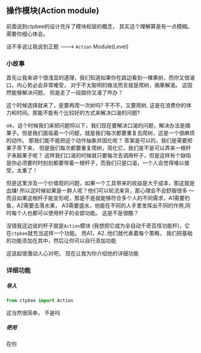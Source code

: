 ## 操作模块(Action module)

前面说到ctpbee的设计充斥了模块和层的概念， 其实这个理解算是有一点模糊。需要你细心体会。

话不多说让我说到正题 ---> `Action` Module(Level)

### 小故事
首先让我来讲个很浅显的道理，我们知道如果你在路边看到一棵果树，而你又很渴口，内心势必会非常难受，
对于不太聪明的做法而言就是爬树，摘果解渴。 这固然能够解决问题， 但是走了一段路你又渴了咋办？ 

这个时候选择就来了，是要再爬一次树吗? 不不不，又要爬树, 这是在浪费你的体力和时间。那能不能有个比较好的方式来解决口渴的问题?

ok，这个时候我们来把问题捋以下，我们现在要解决口渴的问题，解决办法是摘果子。但是我们面临着一个问题，就是我们每次都要重复去爬树，这是一个很麻烦的动作。
那我们能不能把这个动作抽象并固化呢？ 答案是可以的，我们是需要把果子弄下来， 但是我们每次都要重复爬树，简化它，我们是不是可以弄来一根杆子来敲果子呢？ 
这样我们口渴的时候就只要每次去调用杆子，但是这样有个缺陷是你必须要时时刻刻都要带着一根杆子，而我们只是口渴，一个人会觉得难以接受，太重了！

但是这里涉及一个价值观的问题，如果一个工具带来的收益是大于成本，那这就是血赚! 所以这时候如果是一群人呢？他们可以轮流来背，那心理会不会舒服很多 ～ 而且如果这根杆子能变形呢，那是不是就能够符合多个人的不同需求，A1需要钓鱼，A2需要击落水果，
A3需要盛水，他能在不同的人手里发挥出不同的作用,同时每个人也都可以使用杆子的全部功能。 这是不是很酷？

没错我这边说的杆子就是`Action`模块 (我想把它成为全自动千奇百怪功能杆)，它在`ctpbee`就充当这样一个功能。 而A1，A2..他们就代表着每个策略， 我们把基础的功能添加在其中，然后让你可以自行添加功能

这说起很激动人心对吧， 现在让我为你介绍他的详细功能

### 详细功能

#####  导入
```python
from ctpbee import Action
```
这当然很简单， 不是吗 

##### 使用
在你
```python

```

